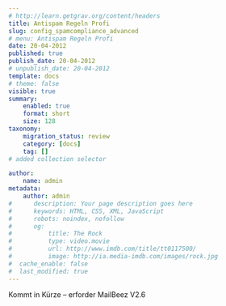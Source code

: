 ```yaml
---
# http://learn.getgrav.org/content/headers
title: Antispam Regeln Profi
slug: config_spamcompliance_advanced
# menu: Antispam Regeln Profi
date: 20-04-2012
published: true
publish_date: 20-04-2012
# unpublish_date: 20-04-2012
template: docs
# theme: false
visible: true
summary:
    enabled: true
    format: short
    size: 128
taxonomy:
    migration_status: review
    category: [docs]
    tag: []
# added collection selector

author:
    name: admin
metadata:
    author: admin
#      description: Your page description goes here
#      keywords: HTML, CSS, XML, JavaScript
#      robots: noindex, nofollow
#      og:
#          title: The Rock
#          type: video.movie
#          url: http://www.imdb.com/title/tt0117500/
#          image: http://ia.media-imdb.com/images/rock.jpg
#  cache_enable: false
#  last_modified: true
---
```


Kommt in Kürze – erforder MailBeez V2.6
